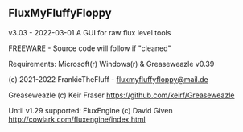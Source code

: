 FluxMyFluffyFloppy
----------------------------------------
v3.03 - 2022-03-01 
A GUI for raw flux level tools

FREEWARE - Source code will follow if "cleaned"

Requirements: Microsoft(r) Windows(r) & Greaseweazle v0.39

(c) 2021-2022 FrankieTheFluff - fluxmyfluffyfloppy@mail.de

Greaseweazle (c) Keir Fraser
https://github.com/keirf/Greaseweazle

Until v1.29 supported:
FluxEngine (c) David Given
http://cowlark.com/fluxengine/index.html
